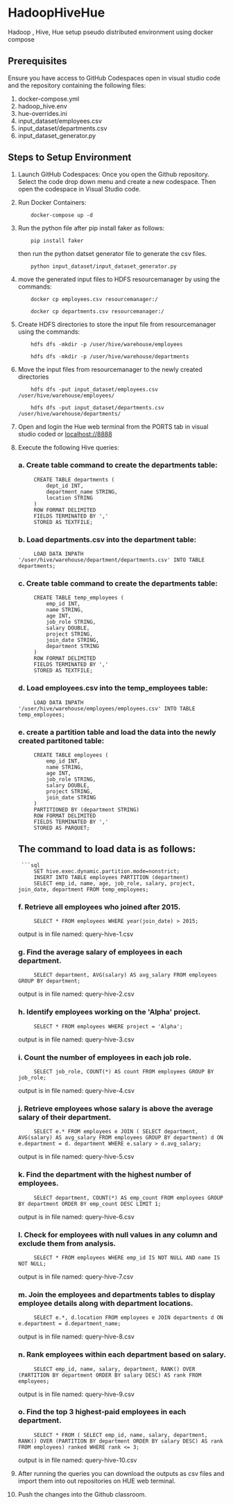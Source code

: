 # HadoopHiveHue
Hadoop , Hive, Hue setup pseudo distributed  environment  using docker compose

## Prerequisites
Ensure you have access to GitHub Codespaces open in visual studio code and the repository containing the following files:
1. docker-compose.yml
2. hadoop_hive.env
3. hue-overrides.ini
4. input_dataset/employees.csv
5. input_dataset/departments.csv
6. input_dataset_generator.py

## Steps to Setup Environment
1. Launch GitHub Codespaces: Once you open the Github repository. Select the code drop down menu and create a new codespace. Then open the codespace in Visual Studio code.

2. Run Docker Containers:
    ```
        docker-compose up -d 
    ```
3. Run the python file after pip install faker as follows: 
    ```
        pip install faker
    ```
    then run the python datset generator file to generate the csv files.
    ```
        python input_dataset/input_dataset_generator.py
    ```
3. move the generated input files to HDFS resourcemanager by using the commands:
    ```
        docker cp employees.csv resourcemanager:/
    ```
    ```
        docker cp departments.csv resourcemanager:/
    ```
4. Create HDFS directories to store the input file from resourcemanager using the commands:
    ```
        hdfs dfs -mkdir -p /user/hive/warehouse/employees
    ```
    ```
        hdfs dfs -mkdir -p /user/hive/warehouse/departments
    ```
5. Move the input files from resourcemanager to the newly created directories
    ```
        hdfs dfs -put input_dataset/employees.csv /user/hive/warehouse/employees/
    ```
    ```
        hdfs dfs -put input_dataset/departments.csv /user/hive/warehouse/departments/
    ```
6. Open and login the Hue web terminal from the PORTS tab in visual studio coded or [localhost://8888](http://localhost:8888/)
7. Execute the following Hive queries:
    ### a. Create table command to create the departments table:
            CREATE TABLE departments (
                dept_id INT,
                department_name STRING,
                location STRING
            )
            ROW FORMAT DELIMITED
            FIELDS TERMINATED BY ','
            STORED AS TEXTFILE;
    ### b. Load departments.csv into the department table:
            LOAD DATA INPATH '/user/hive/warehouse/department/departments.csv' INTO TABLE departments;
    ### c. Create table command to create the departments table:
            CREATE TABLE temp_employees (
                emp_id INT,
                name STRING,
                age INT,
                job_role STRING,
                salary DOUBLE,
                project STRING,
                join_date STRING,
                department STRING
            )
            ROW FORMAT DELIMITED
            FIELDS TERMINATED BY ','
            STORED AS TEXTFILE;
    ### d. Load employees.csv into the temp_employees table:
            LOAD DATA INPATH '/user/hive/warehouse/employees/employees.csv' INTO TABLE temp_employees;
    ### e. create a partition table and load the data into the newly created partitoned table:
            CREATE TABLE employees (
                emp_id INT,
                name STRING,
                age INT,
                job_role STRING,
                salary DOUBLE,
                project STRING,
                join_date STRING
            )
            PARTITIONED BY (department STRING)
            ROW FORMAT DELIMITED
            FIELDS TERMINATED BY ','
            STORED AS PARQUET;

   ## The command to load data is as follows:
        ```sql 
            SET hive.exec.dynamic.partition.mode=nonstrict;
            INSERT INTO TABLE employees PARTITION (department)
            SELECT emp_id, name, age, job_role, salary, project, join_date, department FROM temp_employees;

    ### f. Retrieve all employees who joined after 2015.
            SELECT * FROM employees WHERE year(join_date) > 2015;
   output is in file named: query-hive-1.csv
    ### g. Find the average salary of employees in each department.
            SELECT department, AVG(salary) AS avg_salary FROM employees GROUP BY department;
   output is in file named: query-hive-2.csv
    ### h. Identify employees working on the 'Alpha' project.
            SELECT * FROM employees WHERE project = 'Alpha';
   output is in file named: query-hive-3.csv
    ### i. Count the number of employees in each job role.
            SELECT job_role, COUNT(*) AS count FROM employees GROUP BY job_role;
   output is in file named: query-hive-4.csv
    ### j. Retrieve employees whose salary is above the average salary of their department.
            SELECT e.* FROM employees e JOIN ( SELECT department, AVG(salary) AS avg_salary FROM employees GROUP BY department) d ON e.department = d. department WHERE e.salary > d.avg_salary;
   output is in file named: query-hive-5.csv
    ### k. Find the department with the highest number of employees.
            SELECT department, COUNT(*) AS emp_count FROM employees GROUP BY department ORDER BY emp_count DESC LIMIT 1;
    output is in file named: query-hive-6.csv
    ### l. Check for employees with null values in any column and exclude them from analysis.
            SELECT * FROM employees WHERE emp_id IS NOT NULL AND name IS NOT NULL;
    output is in file named: query-hive-7.csv
    ### m. Join the employees and departments tables to display employee details along with department locations.
            SELECT e.*, d.location FROM employees e JOIN departments d ON e.department = d.department_name;
    output is in file named: query-hive-8.csv
    ### n. Rank employees within each department based on salary.
            SELECT emp_id, name, salary, department, RANK() OVER (PARTITION BY department ORDER BY salary DESC) AS rank FROM employees;
    output is in file named: query-hive-9.csv
    ### o. Find the top 3 highest-paid employees in each department.
            SELECT * FROM ( SELECT emp_id, name, salary, department, RANK() OVER (PARTITION BY department ORDER BY salary DESC) AS rank FROM employees) ranked WHERE rank <= 3;
   output is in file named: query-hive-10.csv
9. After running the queries you can download the outputs as csv files and import them into out repositories on HUE web terminal.
10. Push the changes into the Github classroom.
